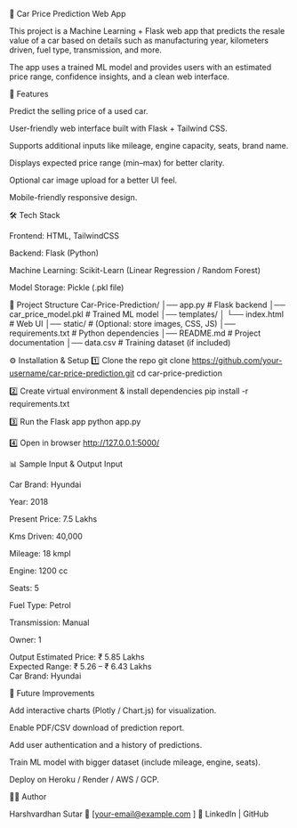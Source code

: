 🚗 Car Price Prediction Web App

This project is a Machine Learning + Flask web app that predicts the resale value of a car based on details such as manufacturing year, kilometers driven, fuel type, transmission, and more.

The app uses a trained ML model and provides users with an estimated price range, confidence insights, and a clean web interface.

📌 Features

Predict the selling price of a used car.

User-friendly web interface built with Flask + Tailwind CSS.

Supports additional inputs like mileage, engine capacity, seats, brand name.

Displays expected price range (min–max) for better clarity.

Optional car image upload for a better UI feel.

Mobile-friendly responsive design.

🛠️ Tech Stack

Frontend: HTML, TailwindCSS

Backend: Flask (Python)

Machine Learning: Scikit-Learn (Linear Regression / Random Forest)

Model Storage: Pickle (.pkl file)

📂 Project Structure
Car-Price-Prediction/
│── app.py                # Flask backend
│── car_price_model.pkl   # Trained ML model
│── templates/
│   └── index.html        # Web UI
│── static/               # (Optional: store images, CSS, JS)
│── requirements.txt      # Python dependencies
│── README.md             # Project documentation
│── data.csv              # Training dataset (if included)

⚙️ Installation & Setup
1️⃣ Clone the repo
git clone https://github.com/your-username/car-price-prediction.git
cd car-price-prediction

2️⃣ Create virtual environment & install dependencies
pip install -r requirements.txt

3️⃣ Run the Flask app
python app.py

4️⃣ Open in browser
http://127.0.0.1:5000/

📊 Sample Input & Output
Input

Car Brand: Hyundai

Year: 2018

Present Price: 7.5 Lakhs

Kms Driven: 40,000

Mileage: 18 kmpl

Engine: 1200 cc

Seats: 5

Fuel Type: Petrol

Transmission: Manual

Owner: 1

Output
Estimated Price: ₹ 5.85 Lakhs  
Expected Range: ₹ 5.26 – ₹ 6.43 Lakhs  
Car Brand: Hyundai  

🚀 Future Improvements

Add interactive charts (Plotly / Chart.js) for visualization.

Enable PDF/CSV download of prediction report.

Add user authentication and a history of predictions.

Train ML model with bigger dataset (include mileage, engine, seats).

Deploy on Heroku / Render / AWS / GCP.

👨‍💻 Author

Harshvardhan Sutar
📧 [your-email@example.com
]
🔗 LinkedIn
 | GitHub